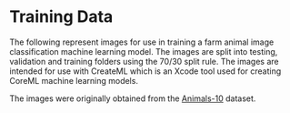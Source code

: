 # Training Data

The following represent images for use in training a farm animal image classification machine learning model. The images are split into testing, validation and training folders using the 70/30 split rule. The images are intended for use with CreateML which is an Xcode tool used for creating CoreML machine learning models. 

The images were originally obtained from the [Animals-10](https://www.kaggle.com/datasets/alessiocorrado99/animals10) dataset.
